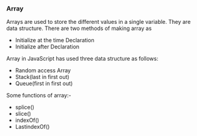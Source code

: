 ### Array 
Arrays are used to store the different values in a single variable.
 They are data structure.
 There are two methods of making array as

 - Initialize at the time Declaration
 - Initialize after Declaration

Array in JavaScript has used three data structure as follows:
- Random access  Array
- Stack(last in first out)
- Queue(first in first out)

Some functions of array:-
- splice()
- slice()
- indexOf()
- LastindexOf()

